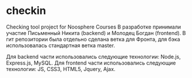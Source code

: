 # checkin
Checking tool project for Noosphere Courses
В разработке принимали участие Письменный Никита (backend) и Молодец Богдан (frontend).
В гит репозитории была отдельно сделана ветка для Фронта, для бэка использовалась стандартная ветка master.

Для backend части использовались следующие технологии: Node.js, Express.js, MySQL.
Для frontend части использовались следующие технологии: JS, CSS3, HTML5, Jquery, Ajax.
